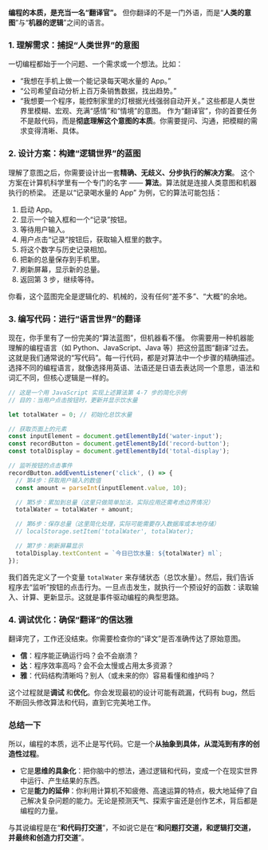 **编程的本质，是充当一名“翻译官”。**
但你翻译的不是一门外语，而是“**人类的意图**”与“**机器的逻辑**”之间的语言。
### 1. 理解需求：捕捉“人类世界”的意图
一切编程都始于一个问题、一个需求或一个想法。比如：
- “我想在手机上做一个能记录每天喝水量的 App。”
- “公司希望自动分析上百万条销售数据，找出趋势。”
- “我想要一个程序，能控制家里的灯根据光线强弱自动开关。”
这些都是人类世界里模糊、宏观、充满“感情”和“情境”的意图。
作为“翻译官”，你的首要任务不是敲代码，而是**彻底理解这个意图的本质**。你需要提问、沟通，把模糊的需求变得清晰、具体。

### 2. 设计方案：构建“逻辑世界”的蓝图
理解了意图之后，你需要设计出一套**精确、无歧义、分步执行的解决方案**。
这个方案在计算机科学里有一个专门的名字 —— **算法**。算法就是连接人类意图和机器执行的桥梁。
还是以“记录喝水量的 App” 为例，它的算法可能包括：
1. 启动 App。
2. 显示一个输入框和一个“记录”按钮。
3. 等待用户输入。
4. 用户点击“记录”按钮后，获取输入框里的数字。
5. 将这个数字与历史记录相加。
6. 把新的总量保存到手机里。
7. 刷新屏幕，显示新的总量。
8. 返回第 3 步，继续等待。

你看，这个蓝图完全是逻辑化的、机械的，没有任何“差不多”、“大概”的余地。

### 3. 编写代码：进行“语言世界”的翻译
现在，你手里有了一份完美的“算法蓝图”，但机器看不懂。
你需要用一种机器能理解的编程语言（如 Python、JavaScript、Java 等）把这份蓝图“翻译”过去。
这就是我们通常说的“写代码”。每一行代码，都是对算法中一个步骤的精确描述。
选择不同的编程语言，就像选择用英语、法语还是日语去表达同一个意思，语法和词汇不同，但核心逻辑是一样的。
```js
// 这是一个用 JavaScript 实现上述算法第 4-7 步的简化示例
// 目的：当用户点击按钮时，更新并显示饮水量

let totalWater = 0; // 初始化总饮水量

// 获取页面上的元素
const inputElement = document.getElementById('water-input');
const recordButton = document.getElementById('record-button');
const totalDisplay = document.getElementById('total-display');

// 监听按钮的点击事件
recordButton.addEventListener('click', () => {
  // 第4步：获取用户输入的数值
  const amount = parseInt(inputElement.value, 10);

  // 第5步：累加到总量（这里只做简单加法，实际应用还需考虑边界情况）
  totalWater = totalWater + amount;

  // 第6步：保存总量（这里简化处理，实际可能需要存入数据库或本地存储）
  // localStorage.setItem('totalWater', totalWater);

  // 第7步：刷新屏幕显示
  totalDisplay.textContent = `今日已饮水量: ${totalWater} ml`;
});
```
我们首先定义了一个变量 `totalWater` 来存储状态（总饮水量）。然后，我们告诉程序去“监听”按钮的点击行为。一旦点击发生，就执行一个预设好的函数：读取输入、计算、更新显示。这就是事件驱动编程的典型思路。

### 4. 调试优化：确保“翻译”的信达雅
翻译完了，工作还没结束。你需要检查你的“译文”是否准确传达了原始意图。
- **信**：程序能正确运行吗？会不会崩溃？
- **达**：程序效率高吗？会不会太慢或占用太多资源？
- **雅**：代码结构清晰吗？别人（或未来的你）容易看懂和维护吗？

这个过程就是**调试** 和**优化**。你会发现最初的设计可能有疏漏，代码有 bug，然后不断回头修改算法和代码，直到它完美地工作。

### 总结一下

所以，编程的本质，远不止是写代码。它是一个**从抽象到具体，从混沌到有序的创造性过程**。

- 它是**思维的具象化**：把你脑中的想法，通过逻辑和代码，变成一个在现实世界中运行、产生结果的东西。
- 它是**能力的延伸**：你利用计算机不知疲倦、高速运算的特点，极大地延伸了自己解决复杂问题的能力。无论是预测天气、探索宇宙还是创作艺术，背后都是编程的力量。

与其说编程是在“**和代码打交道**”，不如说它是在“**和问题打交道，和逻辑打交道，并最终和创造力打交道**”。